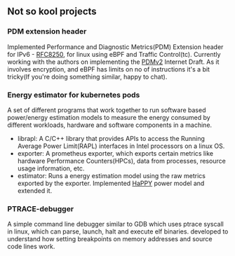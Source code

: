 ## Not so kool projects


### PDM extension header
Implemented Performance and Diagnostic Metrics(PDM) Extension header for IPv6 - [RFC8250](https://datatracker.ietf.org/doc/rfc8250/), for linux using eBPF and Traffic Control(tc). Currently working with the authors on implementing the [PDMv2](https://www.ietf.org/archive/id/draft-ietf-ippm-encrypted-pdmv2-05.txt) Internet Draft. As it involves encryption, and eBPF has limits on no of instructions it's a bit tricky(If you're doing something similar, happy to chat). 

### Energy estimator for kubernetes pods

A set of different programs that work together to run software based power/energy estimation models to measure the energy consumed by different workloads, hardware and software components in a machine.

- librapl: A C/C++ library that provides APIs to access the Running Average Power Limit(RAPL) interfaces in Intel processors on a linux OS. 
- exporter: A prometheus exporter, which exports certain metrics like hardware Performance Counters(HPCs), data from processes, resource usage information, etc.
- estimator: Runs a energy estimation model using the raw metrics exported by the exporter. Implemented [HaPPY](https://www.usenix.org/system/files/conference/atc14/atc14-paper-zhai.pdf) power model and extended it.


### PTRACE-debugger

A simple command line debugger similar to GDB which uses ptrace syscall in linux, which can parse, launch, halt and execute elf binaries. developed to understand how setting breakpoints on memory addresses and source code lines work.